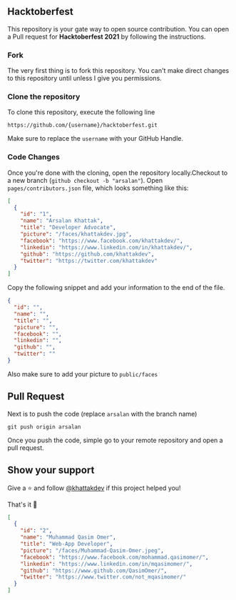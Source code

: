 ## Hacktoberfest

This repository is your gate way to open source contribution. You can open a Pull request for **Hacktoberfest 2021** by following the instructions.

### Fork

The very first thing is to fork this repository. You can't make direct changes to this repository until unless I give you permissions.

### Clone the repository

To clone this repository, execute the following line

```
https://github.com/{username}/hacktoberfest.git
```

Make sure to replace the `username` with your GitHub Handle.

### Code Changes

Once you're done with the cloning, open the repository locally.Checkout to a new branch (`github checkout -b "arsalan"`). Open `pages/contributors.json` file, which looks something like this:

```json
[
  {
    "id": "1",
    "name": "Arsalan Khattak",
    "title": "Developer Advocate",
    "picture": "/faces/khattakdev.jpg",
    "facebook": "https://www.facebook.com/khattakdev/",
    "linkedin": "https://www.linkedin.com/in/khattakdev/",
    "github": "https://github.com/khattakdev",
    "twitter": "https://twitter.com/khattakdev"
  }
]
```

Copy the following snippet and add your information to the end of the file.

```json
{
  "id": "",
  "name": "",
  "title": "",
  "picture": "",
  "facebook": "",
  "linkedin": "",
  "github": "",
  "twitter": ""
}
```

Also make sure to add your picture to `public/faces`

## Pull Request

Next is to push the code (replace `arsalan` with the branch name)

```
git push origin arsalan
```

Once you push the code, simple go to your remote repository and open a pull request.

## Show your support

Give a ⭐️ and follow [@khattakdev](https://github.com/khattakdev) if this project helped you!

That's it 🎉

```json
[
  {
    "id": "2",
    "name": "Muhammad Qasim Omer",
    "title": "Web-App Developer",
    "picture": "/faces/Muhammad-Qasim-Omer.jpeg",
    "facebook": "https://www.facebook.com/mohammad.qasimomer/",
    "linkedin": "https://www.linkedin.com/in/mqasimomer/",
    "github": "https://www.github.com/QasimOmer/",
    "twitter": "https://www.twitter.com/not_mqasimomer/"
  }
]
```

